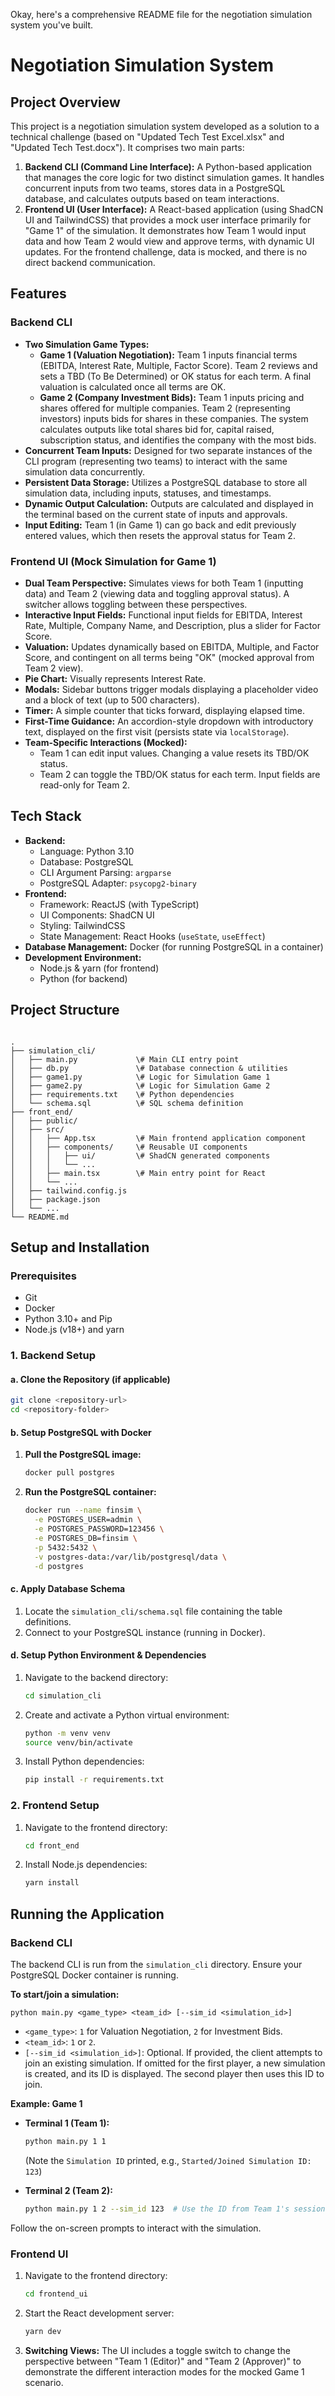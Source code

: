 Okay, here's a comprehensive README file for the negotiation simulation system you've built.

# Negotiation Simulation System

## Project Overview

This project is a negotiation simulation system developed as a solution to a technical challenge (based on "Updated Tech Test Excel.xlsx" and "Updated Tech Test.docx"). It comprises two main parts:

1.  **Backend CLI (Command Line Interface):** A Python-based application that manages the core logic for two distinct simulation games. It handles concurrent inputs from two teams, stores data in a PostgreSQL database, and calculates outputs based on team interactions.
2.  **Frontend UI (User Interface):** A React-based application (using ShadCN UI and TailwindCSS) that provides a mock user interface primarily for "Game 1" of the simulation. It demonstrates how Team 1 would input data and how Team 2 would view and approve terms, with dynamic UI updates. For the frontend challenge, data is mocked, and there is no direct backend communication.

## Features

### Backend CLI

- **Two Simulation Game Types:**
  - **Game 1 (Valuation Negotiation):** Team 1 inputs financial terms (EBITDA, Interest Rate, Multiple, Factor Score). Team 2 reviews and sets a TBD (To Be Determined) or OK status for each term. A final valuation is calculated once all terms are OK.
  - **Game 2 (Company Investment Bids):** Team 1 inputs pricing and shares offered for multiple companies. Team 2 (representing investors) inputs bids for shares in these companies. The system calculates outputs like total shares bid for, capital raised, subscription status, and identifies the company with the most bids.
- **Concurrent Team Inputs:** Designed for two separate instances of the CLI program (representing two teams) to interact with the same simulation data concurrently.
- **Persistent Data Storage:** Utilizes a PostgreSQL database to store all simulation data, including inputs, statuses, and timestamps.
- **Dynamic Output Calculation:** Outputs are calculated and displayed in the terminal based on the current state of inputs and approvals.
- **Input Editing:** Team 1 (in Game 1) can go back and edit previously entered values, which then resets the approval status for Team 2.

### Frontend UI (Mock Simulation for Game 1)

- **Dual Team Perspective:** Simulates views for both Team 1 (inputting data) and Team 2 (viewing data and toggling approval status). A switcher allows toggling between these perspectives.
- **Interactive Input Fields:** Functional input fields for EBITDA, Interest Rate, Multiple, Company Name, and Description, plus a slider for Factor Score.
- **Valuation:** Updates dynamically based on EBITDA, Multiple, and Factor Score, and contingent on all terms being "OK" (mocked approval from Team 2 view).
- **Pie Chart:** Visually represents Interest Rate.
- **Modals:** Sidebar buttons trigger modals displaying a placeholder video and a block of text (up to 500 characters).
- **Timer:** A simple counter that ticks forward, displaying elapsed time.
- **First-Time Guidance:** An accordion-style dropdown with introductory text, displayed on the first visit (persists state via `localStorage`).
- **Team-Specific Interactions (Mocked):**
  - Team 1 can edit input values. Changing a value resets its TBD/OK status.
  - Team 2 can toggle the TBD/OK status for each term. Input fields are read-only for Team 2.

## Tech Stack

- **Backend:**
  - Language: Python 3.10
  - Database: PostgreSQL
  - CLI Argument Parsing: `argparse`
  - PostgreSQL Adapter: `psycopg2-binary`
- **Frontend:**
  - Framework: ReactJS (with TypeScript)
  - UI Components: ShadCN UI
  - Styling: TailwindCSS
  - State Management: React Hooks (`useState`, `useEffect`)
- **Database Management:** Docker (for running PostgreSQL in a container)
- **Development Environment:**
  - Node.js & yarn (for frontend)
  - Python (for backend)

## Project Structure

```

.
├── simulation_cli/
│   ├── main.py             \# Main CLI entry point
│   ├── db.py               \# Database connection & utilities
│   ├── game1.py            \# Logic for Simulation Game 1
│   ├── game2.py            \# Logic for Simulation Game 2
│   ├── requirements.txt    \# Python dependencies
│   └── schema.sql          \# SQL schema definition
├── front_end/
│   ├── public/
│   ├── src/
│   │   ├── App.tsx         \# Main frontend application component
│   │   ├── components/     \# Reusable UI components
│   │   │   ├── ui/         \# ShadCN generated components
│   │   │   └── ...
│   │   ├── main.tsx        \# Main entry point for React
│   │   └── ...
│   ├── tailwind.config.js
│   ├── package.json
│   └── ...
└── README.md

```

## Setup and Installation

### Prerequisites

- Git
- Docker
- Python 3.10+ and Pip
- Node.js (v18+) and yarn

### 1. Backend Setup

#### a. Clone the Repository (if applicable)

```bash
git clone <repository-url>
cd <repository-folder>
```

#### b. Setup PostgreSQL with Docker

1.  **Pull the PostgreSQL image:**
    ```bash
    docker pull postgres
    ```
2.  **Run the PostgreSQL container:**
    ```bash
    docker run --name finsim \
      -e POSTGRES_USER=admin \
      -e POSTGRES_PASSWORD=123456 \
      -e POSTGRES_DB=finsim \
      -p 5432:5432 \
      -v postgres-data:/var/lib/postgresql/data \
      -d postgres
    ```

#### c. Apply Database Schema

1.  Locate the `simulation_cli/schema.sql` file containing the table definitions.
2.  Connect to your PostgreSQL instance (running in Docker).

#### d. Setup Python Environment & Dependencies

1.  Navigate to the backend directory:
    ```bash
    cd simulation_cli
    ```
2.  Create and activate a Python virtual environment:
    ```bash
    python -m venv venv
    source venv/bin/activate
    ```
3.  Install Python dependencies:
    ```bash
    pip install -r requirements.txt
    ```

### 2. Frontend Setup

1.  Navigate to the frontend directory:
    ```bash
    cd front_end
    ```
2.  Install Node.js dependencies:
    ```bash
    yarn install
    ```

## Running the Application

### Backend CLI

The backend CLI is run from the `simulation_cli` directory. Ensure your PostgreSQL Docker container is running.

**To start/join a simulation:**

`python main.py <game_type> <team_id> [--sim_id <simulation_id>]`

- `<game_type>`: `1` for Valuation Negotiation, `2` for Investment Bids.
- `<team_id>`: `1` or `2`.
- `[--sim_id <simulation_id>]`: Optional. If provided, the client attempts to join an existing simulation. If omitted for the first player, a new simulation is created, and its ID is displayed. The second player then uses this ID to join.

**Example: Game 1**

- **Terminal 1 (Team 1):**

  ```bash
  python main.py 1 1
  ```

  (Note the `Simulation ID` printed, e.g., `Started/Joined Simulation ID: 123`)

- **Terminal 2 (Team 2):**

  ```bash
  python main.py 1 2 --sim_id 123  # Use the ID from Team 1's session
  ```

Follow the on-screen prompts to interact with the simulation.

### Frontend UI

1.  Navigate to the frontend directory:

    ```bash
    cd frontend_ui
    ```

2.  Start the React development server:

    ```bash
    yarn dev
    ```

3.  **Switching Views:** The UI includes a toggle switch to change the perspective between "Team 1 (Editor)" and "Team 2 (Approver)" to demonstrate the different interaction modes for the mocked Game 1 scenario.
